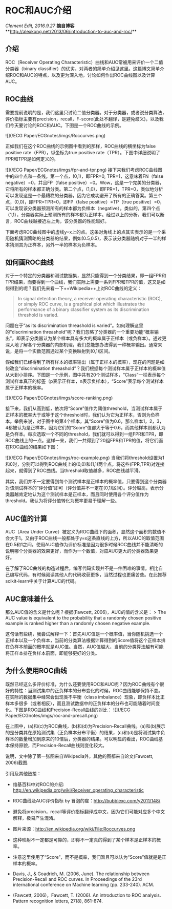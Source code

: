 # ROC和AUC介绍

_Clement Edit, 2016.9.27_
**摘自博客****[http:\/\/alexkong.net\/2013\/06\/introduction-to-auc-and-roc\/](http://alexkong.net/2013/06/introduction-to-auc-and-roc/)**

## 介绍

ROC（Receiver Operating Characteristic）曲线和AUC常被用来评价一个二值分类器（binary classifier）的优劣，对两者的简单介绍见这里。这篇博文简单介绍ROC和AUC的特点，以及更为深入地，讨论如何作出ROC曲线图以及计算AUC。

## ROC曲线

需要提前说明的是，我们这里只讨论二值分类器。对于分类器，或者说分类算法，评价指标主要有precision，recall，F-score\(此处不翻译，是避免歧义\)，以及我们今天要讨论的ROC和AUC。下图是一个ROC曲线的示例。

![](/ECG Paper/ECGnotes/imgs/Roccurves.png)

正如我们在这个ROC曲线的示例图中看到的那样，ROC曲线的横坐标为false positive rate（FPR），纵坐标为true positive rate（TPR）。下图中详细说明了FPR和TPR是如何定义的。

![](/ECG Paper/ECGnotes/imgs/fpr-and-tpr.png)
接下来我们考虑ROC曲线图中的四个点和一条线。第一个点，\(0,1\)，即FPR=0, TPR=1，这意味着FN（false negative）=0，并且FP（false positive）=0。Wow，这是一个完美的分类器，它将所有的样本都正确分类。第二个点，\(1,0\)，即FPR=1，TPR=0，类似地分析可以发现这是一个最糟糕的分类器，因为它成功避开了所有的正确答案。第三个点，\(0,0\)，即FPR=TPR=0，即FP（false positive）=TP（true positive）=0，可以发现该分类器预测所有的样本都为负样本（negative）。类似的，第四个点（1,1），分类器实际上预测所有的样本都为正样本。经过以上的分析，我们可以断言，ROC曲线越接近左上角，该分类器的性能越好。

下面考虑ROC曲线图中的虚线y=x上的点。这条对角线上的点其实表示的是一个采用随机猜测策略的分类器的结果，例如\(0.5,0.5\)，表示该分类器随机对于一半的样本猜测其为正样本，另外一半的样本为负样本。

## 如何画ROC曲线

对于一个特定的分类器和测试数据集，显然只能得到一个分类结果，即一组FPR和TPR结果，而要得到一个曲线，我们实际上需要一系列FPR和TPR的值，这又是如何得到的呢？我们先来看一下++Wikipedia++上对ROC曲线的定义：

> In signal detection theory, a receiver operating characteristic \(ROC\), or simply ROC curve, is a graphical plot which illustrates the performance of a binary classifier system as its discrimination threshold is varied.

问题在于“as its discrimination threashold is varied”。如何理解这里的“discrimination threashold”呢？我们忽略了分类器的一个重要功能“概率输出”，即表示分类器认为某个样本具有多大的概率属于正样本（或负样本）。通过更深入地了解各个分类器的内部机理，我们总能想办法得到一种概率输出。通常来说，是将一个实数范围通过某个变换映射到\(0,1\)区间。

假如我们已经得到了所有样本的概率输出（属于正样本的概率），现在的问题是如何改变“discrimination threashold”？我们根据每个测试样本属于正样本的概率值从大到小排序。下图是一个示例，图中共有20个测试样本，“Class”一栏表示每个测试样本真正的标签（p表示正样本，n表示负样本），“Score”表示每个测试样本属于正样本的概率。

![](/ECG Paper/ECGnotes/imgs/score-ranking.png)

接下来，我们从高到低，依次将“Score”值作为阈值threshold，当测试样本属于正样本的概率大于或等于这个threshold时，我们认为它为正样本，否则为负样本。举例来说，对于图中的第4个样本，其“Score”值为0.6，那么样本1，2，3，4都被认为是正样本，因为它们的“Score”值都大于等于0.6，而其他样本则都认为是负样本。每次选取一个不同的threshold，我们就可以得到一组FPR和TPR，即ROC曲线上的一点。这样一来，我们一共得到了20组FPR和TPR的值，将它们画在ROC曲线的结果如下图：

![](/ECG Paper/ECGnotes/imgs/roc-example.png)
当我们将threshold设置为1和0时，分别可以得到ROC曲线上的\(0,0\)和\(1,1\)两个点。将这些\(FPR,TPR\)对连接起来，就得到了ROC曲线。当threshold取值越多，ROC曲线越平滑。

其实，我们并不一定要得到每个测试样本是正样本的概率值，只要得到这个分类器对该测试样本的“评分值”即可（评分值并不一定在\(0,1\)区间）。评分越高，表示分类器越肯定地认为这个测试样本是正样本，而且同时使用各个评分值作为threshold。我认为将评分值转化为概率更易于理解一些。

## AUC值的计算

AUC（Area Under Curve）被定义为ROC曲线下的面积，显然这个面积的数值不会大于1。又由于ROC曲线一般都处于y=x这条直线的上方，所以AUC的取值范围在0.5和1之间。使用AUC值作为评价标准是因为很多时候ROC曲线并不能清晰的说明哪个分类器的效果更好，而作为一个数值，对应AUC更大的分类器效果更好。

在了解了ROC曲线的构造过程后，编写代码实现并不是一件困难的事情。相比自己编写代码，有时候阅读其他人的代码收获更多，当然过程也更痛苦些。在此推荐scikit-learn中关于计算AUC的代码。

## AUC意味着什么

那么AUC值的含义是什么呢？根据\(Fawcett, 2006\)，AUC的值的含义是： &gt; The AUC value is equivalent to the probability that a randomly chosen positive example is ranked higher than a randomly chosen negative example.

这句话有些绕，我尝试解释一下：首先AUC值是一个概率值，当你随机挑选一个正样本以及一个负样本，当前的分类算法根据计算得到的Score值将这个正样本排在负样本前面的概率就是AUC值。当然，AUC值越大，当前的分类算法越有可能将正样本排在负样本前面，即能够更好的分类。

## 为什么使用ROC曲线

既然已经这么多评价标准，为什么还要使用ROC和AUC呢？因为ROC曲线有个很好的特性：当测试集中的正负样本的分布变化的时候，ROC曲线能够保持不变。在实际的数据集中经常会出现类不平衡（class imbalance）现象，即负样本比正样本多很多（或者相反），而且测试数据中的正负样本的分布也可能随着时间变化。下图是ROC曲线和Precision-Recall曲线的对比：
![](/ECG Paper/ECGnotes/imgs/roc-and-precall.png)

在上图中，\(a\)和\(c\)为ROC曲线，\(b\)和\(d\)为Precision-Recall曲线。\(a\)和\(b\)展示的是分类其在原始测试集（正负样本分布平衡）的结果，\(c\)和\(d\)是将测试集中负样本的数量增加到原来的10倍后，分类器的结果。可以明显的看出，ROC曲线基本保持原貌，而Precision-Recall曲线则变化较大。

说明，文中除了第一张图来自Wikipedia外，其他的图都来自论文\(Fawcett, 2006\)截图.

引用及其他链接：

* 维基百科中对ROC的介绍: [http:\/\/en.wikipedia.org\/wiki\/Receiver\_operating\_characteristic](http://en.wikipedia.org/wiki/Receiver_operating_characteristic)
* ROC曲线及AUC评价指标 by 冒泡的崔：[http:\/\/bubblexc.com\/y2011\/148\/](http://bubblexc.com/y2011/148/)
* 避免将precision，recall等评价指标翻译成中文，因为它们可能对应多个中文解释，极易产生混淆。

* 图片来源：[http:\/\/en.wikipedia.org\/wiki\/File:Roccurves.png](http://en.wikipedia.org/wiki/File:Roccurves.png)

* 这种映射不一定都是可靠的，即你不一定真的得到了某个样本是正样本的概率。

* 注意这里使用了“Score”，而不是概率，我们暂且可以认为“Score”值就是是正样本的概率。

* Davis, J., & Goadrich, M. \(2006, June\). The relationship between Precision-Recall and ROC curves. In Proceedings of the 23rd international conference on Machine learning \(pp. 233-240\). ACM.

* \(Fawcett, 2006\)，Fawcett, T. \(2006\). An introduction to ROC analysis. Pattern recognition letters, 27\(8\), 861-874.



